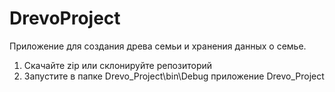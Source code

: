 # DrevoProject
Приложение для создания древа семьи и хранения данных о семье.

1. Скачайте zip или склонируйте репозиторий
2. Запустите в папке Drevo_Project\bin\Debug приложение Drevo_Project
